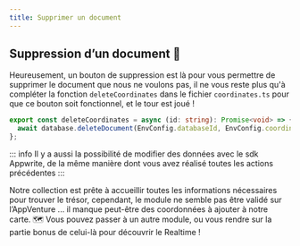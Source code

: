 ```yaml
---
title: Supprimer un document
---
```


<Hero
title="Enlevons les mauvais documents 🗑️"
image="/assets/workshop/database/forest.jpg"
description="Ça y est, on peut enfin voir ce que contient notre collection, et maintenant, il y a sûrement des données
qui ne nous intéressent pas et qui fausserait notre chasse vers notre objectif, le trésor ! Une fois les coordonnées
parasites supprimées, il ne nous restera qu’à trouver toutes les bonnes coordonnées dans le différent module, et le
trésor sera à nous ! 🗺️"
/>

## Suppression d’un document 🚯

Heureusement, un bouton de suppression est là pour vous permettre de supprimer le document que nous ne voulons pas, il
ne vous reste plus qu'à compléter la fonction `deleteCoordinates` dans le fichier `coordinates.ts` pour que ce bouton
soit fonctionnel, et le tour est joué !

<Solution>

```ts
export const deleteCoordinates = async (id: string): Promise<void> => {
  await database.deleteDocument(EnvConfig.databaseId, EnvConfig.coordinatesCollectionId, id); // [!code ++]
};
```
</Solution>

::: info
Il y a aussi la possibilité de modifier des données avec le sdk Appwrite, de la même manière dont vous avez réalisé
toutes les actions précédentes
:::

Notre collection est prête à accueillir toutes les informations nécessaires pour trouver le trésor, cependant, le module
ne semble pas être validé sur l’AppVenture ... il manque peut-être des coordonnées à ajouter à notre carte. 🗺️
Vous pouvez passer à un autre module, ou vous rendre sur la partie bonus de celui-là pour découvrir le Realtime !
